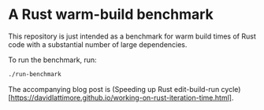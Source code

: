 # A Rust warm-build benchmark

This repository is just intended as a benchmark for warm build times of Rust code with a substantial
number of large dependencies.

To run the benchmark, run:

```sh
./run-benchmark
```

The accompanying blog post is (Speeding up Rust edit-build-run
cycle)[https://davidlattimore.github.io/working-on-rust-iteration-time.html].
